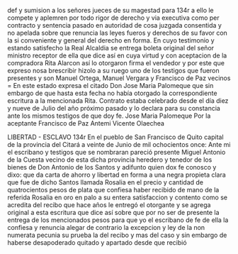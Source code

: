 def y sumision a los señores jueces de su magestad para
134r a ello le compete y aplemren por todo rigor de derecho y
via executiva como per contracto y sentencia pasado en autoridad
de cosa juzgada consentida y no apelada sobre que renuncia las leyes fueros y derechos de su favor con la si conveniente
y general del derecho en forma. En cuyo testimonio y estando satisfecho la Real Alcaldia se entrega boleta original del señor ministro receptor de ella que dice así en cuya virtud y con aceptacion de la compradora Rita Alarcon así lo otorgaron firma el vendedor y por este que expreso nosa brescribir hizolo a su ruego uno de los testigos que fueron presentes y son Manuel Ortega, Manuel Vergara y Francisco de Paz vecinos = En este estado expresa el citado Don Jose Maria Palomeque que sin embargo de que hasta esta fecha no había otorgado la correspondiente escritura a la mencionada Rita. Contrato estaba celebrado desde el día diez y nueve de Julio del año próximo pasado y lo declara para su constancia ante los mismos testigos de que doy fe.
Jose Maria Palomeque Por la aceptante Francisco de Paz Antemi Vicente Olaechea

LIBERTAD - ESCLAVO
134r En el pueblo de San Francisco de Quito capital de la provincia del Citará a veinte de Junio de mil ochocientos once: Ante mi el escribano y testigos que se nombraran pareció presente Miguel Antonio de la Cuesta vecino de esta dicha provincia heredero y tenedor de los bienes de Don Antonio de los Santos y adifunto quien dox fe conosco y dixo: que da carta de ahorro y libertad en forma a una negra propieta clara que fue de dicho Santos llamada Rosalia en el precio y cantidad de quatrocientos pesos de plata que confiesa haber recibido de mano de la referida Rosalia en oro en palo a su entera satisfaccion y contento como se acredita del recibo que hace años le entregó el otorgante y se agrega original a esta escritura que dice así sobre que por no ser de presente la entrega de los mencionados pesos para que yo el escribano de fe de ella la confiesa y renuncia alegar de contrario la excepcion y ley de la non numerata pecunia su prueba la del recibo y mas del caso y sin embargo de haberse desapoderado quitado y apartado desde que recibió
